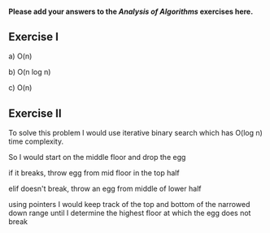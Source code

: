 #### Please add your answers to the **_Analysis of Algorithms_** exercises here.

## Exercise I

a) O(n)

b) O(n log n)

c) O(n)

## Exercise II

To solve this problem I would use iterative binary search which has O(log n) time complexity.

So I would start on the middle floor and drop the egg

if it breaks, throw egg from mid floor in the top half

elif doesn't break, throw an egg from middle of lower half

using pointers I would keep track of the top and bottom of the narrowed down range until I determine the highest floor at which the egg does not break
